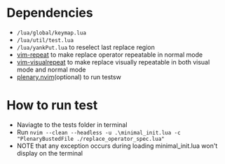 # Dependencies
* `/lua/global/keymap.lua`
* `/lua/util/test.lua`
* `/lua/yankPut.lua` to reselect last replace region
* [vim-repeat](https://github.com/tpope/vim-repeat) to make replace operator repeatable in normal mode
* [vim-visualrepeat](https://github.com/inkarkat/vim-visualrepeat) to make replace visually repeatable in both visual mode and normal mode
* [plenary.nvim](https://github.com/nvim-lua/plenary.nvim)(optional) to run testsw

# How to run test
* Naviagte to the tests folder in terminal
* Run `nvim --clean --headless -u .\minimal_init.lua -c "PlenaryBustedFile ./replace_operator_spec.lua"`
* NOTE that any exception occurs during loading minimal_init.lua won't display on the terminal

